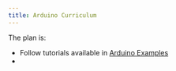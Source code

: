 ```yaml
---
title: Arduino Curriculum
---
```


The plan is:
- Follow tutorials available in [Arduino Examples](https://docs.arduino.cc/built-in-examples/)
- 





